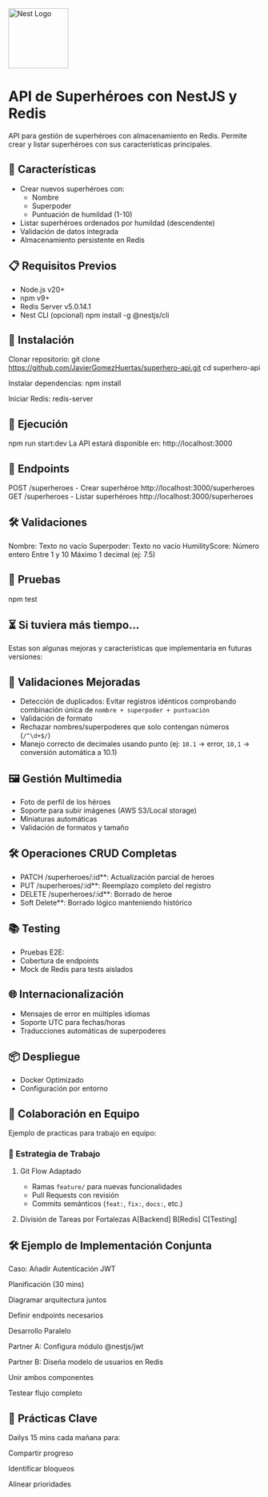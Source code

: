 <img src="https://nestjs.com/img/logo-small.svg" width="120" alt="Nest Logo" />

# API de Superhéroes con NestJS y Redis

  API para gestión de superhéroes con almacenamiento en Redis. Permite crear y listar superhéroes con sus características principales.

## 🚀 Características

- Crear nuevos superhéroes con:
  - Nombre
  - Superpoder
  - Puntuación de humildad (1-10)
- Listar superhéroes ordenados por humildad (descendente)
- Validación de datos integrada
- Almacenamiento persistente en Redis

## 📋 Requisitos Previos

- Node.js v20+
- npm v9+
- Redis Server v5.0.14.1
- Nest CLI (opcional)
  npm install -g @nestjs/cli

## 🔧 Instalación

Clonar repositorio:
git clone https://github.com/JavierGomezHuertas/superhero-api.git
cd superhero-api

Instalar dependencias:
npm install

Iniciar Redis:
redis-server

## 🏃 Ejecución

npm run start:dev        La API estará disponible en: http://localhost:3000

## 📡 Endpoints

POST /superheroes - Crear superhéroe    http://localhost:3000/superheroes
GET /superheroes - Listar superhéroes   http://localhost:3000/superheroes

## 🛠️ Validaciones

Nombre: Texto no vacío
Superpoder: Texto no vacío
HumilityScore:
Número entero
Entre 1 y 10
Máximo 1 decimal (ej: 7.5)

## 🧪 Pruebas

npm test


## ⏳ Si tuviera más tiempo...

Estas son algunas mejoras y características que implementaría en futuras versiones:

## 🔄 Validaciones Mejoradas
  - Detección de duplicados: Evitar registros idénticos comprobando combinación única de `nombre + superpoder + puntuación`
  - Validación de formato 
  - Rechazar nombres/superpoderes que solo contengan números (`/^\d+$/`)
  - Manejo correcto de decimales usando punto (ej: `10.1` → error, `10,1` → conversión automática a 10.1)

## 🖼️ Gestión Multimedia
  - Foto de perfil de los héroes 
  - Soporte para subir imágenes (AWS S3/Local storage)
  - Miniaturas automáticas
  - Validación de formatos y tamaño

## 🛠️ Operaciones CRUD Completas
  - PATCH /superheroes/:id**: Actualización parcial de heroes
  - PUT /superheroes/:id**: Reemplazo completo del registro
  - DELETE /superheroes/:id**: Borrado de heroe
  - Soft Delete**: Borrado lógico manteniendo histórico

## 📚 Testing
  - Pruebas E2E: 
  - Cobertura de endpoints
  - Mock de Redis para tests aislados

## 🌐 Internacionalización
  - Mensajes de error en múltiples idiomas
  - Soporte UTC para fechas/horas
  - Traducciones automáticas de superpoderes

## 📦 Despliegue
  - Docker Optimizado
  - Configuración por entorno


## 👥 Colaboración en Equipo

Ejemplo de practicas para trabajo en equipo:

### 🤝 Estrategia de Trabajo
1. Git Flow Adaptado
   - Ramas `feature/` para nuevas funcionalidades
   - Pull Requests con revisión
   - Commits semánticos (`feat:`, `fix:`, `docs:`, etc.)

2. División de Tareas por Fortalezas
   A[Backend]
   B[Redis]
   C[Testing]

## 🛠️ Ejemplo de Implementación Conjunta
Caso: Añadir Autenticación JWT

Planificación (30 mins)

Diagramar arquitectura juntos

Definir endpoints necesarios

Desarrollo Paralelo

Partner A: Configura módulo @nestjs/jwt

Partner B: Diseña modelo de usuarios en Redis

Unir ambos componentes

Testear flujo completo

## 📌 Prácticas Clave
Dailys 15 mins cada mañana para:

Compartir progreso

Identificar bloqueos

Alinear prioridades
